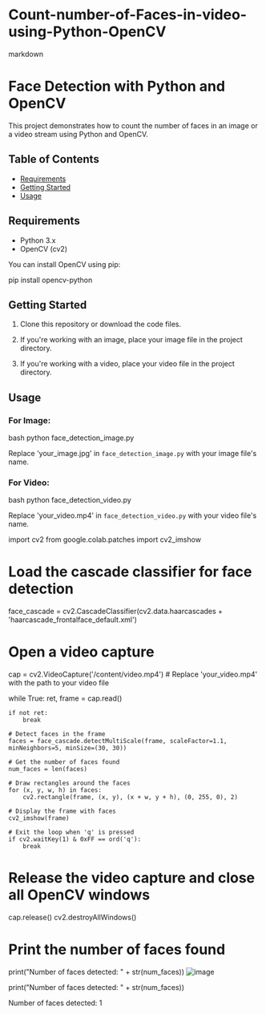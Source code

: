# Count-number-of-Faces-in-video-using-Python-OpenCV

markdown
# Face Detection with Python and OpenCV

This project demonstrates how to count the number of faces in an image or a video stream using Python and OpenCV.

## Table of Contents
- [Requirements](#requirements)
- [Getting Started](#getting-started)
- [Usage](#usage)
 

## Requirements
- Python 3.x
- OpenCV (cv2)

You can install OpenCV using pip:

pip install opencv-python


## Getting Started
1. Clone this repository or download the code files.

2. If you're working with an image, place your image file in the project directory.

3. If you're working with a video, place your video file in the project directory.

## Usage
### For Image:
bash
python face_detection_image.py

Replace 'your_image.jpg' in `face_detection_image.py` with your image file's name.

### For Video:
bash
python face_detection_video.py

Replace 'your_video.mp4' in `face_detection_video.py` with your video file's name.

 import cv2
from google.colab.patches import cv2_imshow
# Load the cascade classifier for face detection
face_cascade = cv2.CascadeClassifier(cv2.data.haarcascades + 'haarcascade_frontalface_default.xml')

# Open a video capture
cap = cv2.VideoCapture('/content/video.mp4')  # Replace 'your_video.mp4' with the path to your video file

while True:
    ret, frame = cap.read()

    if not ret:
        break

    # Detect faces in the frame
    faces = face_cascade.detectMultiScale(frame, scaleFactor=1.1, minNeighbors=5, minSize=(30, 30))

    # Get the number of faces found
    num_faces = len(faces)

    # Draw rectangles around the faces
    for (x, y, w, h) in faces:
        cv2.rectangle(frame, (x, y), (x + w, y + h), (0, 255, 0), 2)

    # Display the frame with faces
    cv2_imshow(frame)

    # Exit the loop when 'q' is pressed
    if cv2.waitKey(1) & 0xFF == ord('q'):
        break

# Release the video capture and close all OpenCV windows
cap.release()
cv2.destroyAllWindows()

# Print the number of faces found
print("Number of faces detected: " + str(num_faces))
![image](https://github.com/surajmhulke/Count-number-of-Faces-in-video-using-Python-OpenCV/assets/136318267/e3a9b625-8911-43c0-9057-3da61e19e873)

print("Number of faces detected: " + str(num_faces))

Number of faces detected: 1
